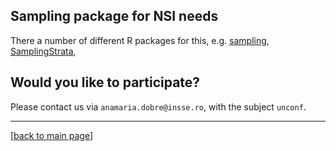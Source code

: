 
## Sampling package for NSI needs


There a number of different R packages for this, e.g. [sampling](https://CRAN.R-project.org/package=sampling), [SamplingStrata](https://CRAN.R-project.org/package=SamplingStrata), 

## Would you like to participate?

Please contact us via `anamaria.dobre@insse.ro`, with the subject `unconf`.

----
[[back to main page](../README.md)]
